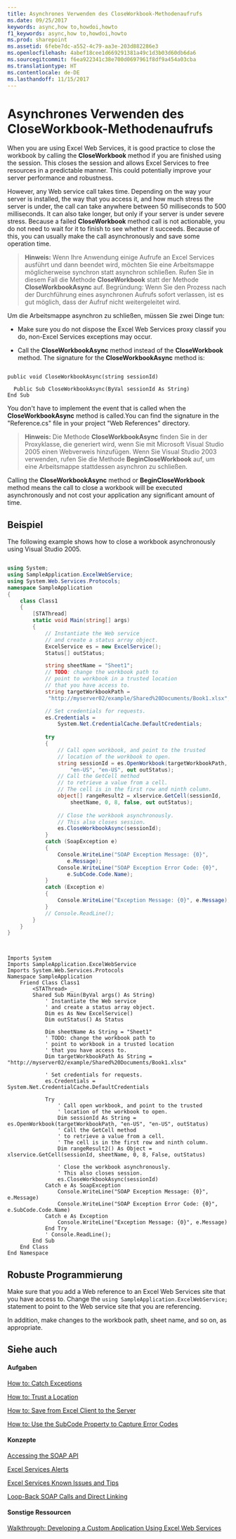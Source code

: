```yaml
---
title: Asynchrones Verwenden des CloseWorkbook-Methodenaufrufs
ms.date: 09/25/2017
keywords: async,how to,howdoi,howto
f1_keywords: async,how to,howdoi,howto
ms.prod: sharepoint
ms.assetid: 6febe7dc-a552-4c79-aa3e-203d882286e3
ms.openlocfilehash: 4abef18cee1d669291381a49c1d3b03d60db6da6
ms.sourcegitcommit: f6ea922341c38e700d0697961f8df9a454a03cba
ms.translationtype: HT
ms.contentlocale: de-DE
ms.lasthandoff: 11/15/2017
---
```

# <a name="use-the-closeworkbook-method-call-asynchronously"></a>Asynchrones Verwenden des CloseWorkbook-Methodenaufrufs

When you are using Excel Web Services, it is good practice to close the workbook by calling the **CloseWorkbook** method if you are finished using the session. This closes the session and allows Excel Services to free resources in a predictable manner. This could potentially improve your server performance and robustness.
  
    
    

However, any Web service call takes time. Depending on the way your server is installed, the way that you access it, and how much stress the server is under, the call can take anywhere between 50 milliseconds to 500 milliseconds. It can also take longer, but only if your server is under severe stress. Because a failed **CloseWorkbook** method call is not actionable, you do not need to wait for it to finish to see whether it succeeds. Because of this, you can usually make the call asynchronously and save some operation time.
  
    
    


> **Hinweis:** Wenn Ihre Anwendung einige Aufrufe an Excel Services ausführt und dann beendet wird, möchten Sie eine Arbeitsmappe möglicherweise synchron statt asynchron schließen. Rufen Sie in diesem Fall die Methode **CloseWorkbook** statt der Methode **CloseWorkbookAsync** auf. Begründung: Wenn Sie den Prozess nach der Durchführung eines asynchronen Aufrufs sofort verlassen, ist es gut möglich, dass der Aufruf nicht weitergeleitet wird.
  
    
    

Um die Arbeitsmappe asynchron zu schließen, müssen Sie zwei Dinge tun:
- Make sure you do not dispose the Excel Web Services proxy classif you do, non-Excel Services exceptions may occur. 
    
  
- Call the **CloseWorkbookAsync** method instead of the **CloseWorkbook** method. The signature for the **CloseWorkbookAsync** method is:
    
```
  
public void CloseWorkbookAsync(string sessionId)
```


```VB.net
  Public Sub CloseWorkbookAsync(ByVal sessionId As String)
End Sub
```

You don't have to implement the event that is called when the **CloseWorkbookAsync** method is called.You can find the signature in the "Reference.cs" file in your project "Web References" directory. 
> **Hinweis:** Die Methode **CloseWorkbookAsync** finden Sie in der Proxyklasse, die generiert wird, wenn Sie mit Microsoft Visual Studio 2005 einen Webverweis hinzufügen. Wenn Sie Visual Studio 2003 verwenden, rufen Sie die Methode **BeginCloseWorkbook** auf, um eine Arbeitsmappe stattdessen asynchron zu schließen.
  
    
    

Calling the **CloseWorkbookAsync** method or **BeginCloseWorkbook** method means the call to close a workbook will be executed asynchronously and not cost your application any significant amount of time.
## <a name="example"></a>Beispiel

The following example shows how to close a workbook asynchronously using Visual Studio 2005.
  
    
    

```cs

using System;
using SampleApplication.ExcelWebService;
using System.Web.Services.Protocols;
namespace SampleApplication
{
    class Class1
    {
        [STAThread]
        static void Main(string[] args)
        {            
            // Instantiate the Web service 
            // and create a status array object.
            ExcelService es = new ExcelService();
            Status[] outStatus;

            string sheetName = "Sheet1";
            // TODO: change the workbook path to 
            // point to workbook in a trusted location
            // that you have access to. 
            string targetWorkbookPath = 
             "http://myserver02/example/Shared%20Documents/Book1.xlsx";

            // Set credentials for requests.
            es.Credentials = 
                System.Net.CredentialCache.DefaultCredentials;
            
            try
            {
                // Call open workbook, and point to the trusted   
                // location of the workbook to open.
                string sessionId = es.OpenWorkbook(targetWorkbookPath, 
                    "en-US", "en-US", out outStatus);
                // Call the GetCell method 
                // to retrieve a value from a cell.
                // The cell is in the first row and ninth column.
                object[] rangeResult2 = xlservice.GetCell(sessionId, 
                    sheetName, 0, 8, false, out outStatus);
 
                // Close the workbook asynchronously. 
                // This also closes session.
                es.CloseWorkbookAsync(sessionId);
            }
            catch (SoapException e)
            {
                Console.WriteLine("SOAP Exception Message: {0}", 
                   e.Message);
                Console.WriteLine("SOAP Exception Error Code: {0}", 
                   e.SubCode.Code.Name);
            }
            catch (Exception e)
            {
                Console.WriteLine("Exception Message: {0}", e.Message);
            }
            // Console.ReadLine();
        }
    }
}
 
```


```VB.net

Imports System
Imports SampleApplication.ExcelWebService
Imports System.Web.Services.Protocols
Namespace SampleApplication
    Friend Class Class1
        <STAThread> _
        Shared Sub Main(ByVal args() As String)
            ' Instantiate the Web service 
            ' and create a status array object.
            Dim es As New ExcelService()
            Dim outStatus() As Status

            Dim sheetName As String = "Sheet1"
            ' TODO: change the workbook path to 
            ' point to workbook in a trusted location
            ' that you have access to. 
            Dim targetWorkbookPath As String = "http://myserver02/example/Shared%20Documents/Book1.xlsx"

            ' Set credentials for requests.
            es.Credentials = System.Net.CredentialCache.DefaultCredentials

            Try
                ' Call open workbook, and point to the trusted   
                ' location of the workbook to open.
                Dim sessionId As String = es.OpenWorkbook(targetWorkbookPath, "en-US", "en-US", outStatus)
                ' Call the GetCell method 
                ' to retrieve a value from a cell.
                ' The cell is in the first row and ninth column.
                Dim rangeResult2() As Object = xlservice.GetCell(sessionId, sheetName, 0, 8, False, outStatus)

                ' Close the workbook asynchronously. 
                ' This also closes session.
                es.CloseWorkbookAsync(sessionId)
            Catch e As SoapException
                Console.WriteLine("SOAP Exception Message: {0}", e.Message)
                Console.WriteLine("SOAP Exception Error Code: {0}", e.SubCode.Code.Name)
            Catch e As Exception
                Console.WriteLine("Exception Message: {0}", e.Message)
            End Try
            ' Console.ReadLine();
        End Sub
    End Class
End Namespace
```


## <a name="robust-programming"></a>Robuste Programmierung

Make sure that you add a Web reference to an Excel Web Services site that you have access to. Change the  `using SampleApplication.ExcelWebService;` statement to point to the Web service site that you are referencing.
  
    
    
In addition, make changes to the workbook path, sheet name, and so on, as appropriate.
  
    
    

## <a name="see-also"></a>Siehe auch


#### <a name="tasks"></a>Aufgaben


  
    
    
 [How to: Catch Exceptions](how-to-catch-exceptions.md)
  
    
    
 [How to: Trust a Location](how-to-trust-a-location.md)
  
    
    
 [How to: Save from Excel Client to the Server](how-to-save-from-excel-client-to-the-server.md)
  
    
    
 [How to: Use the SubCode Property to Capture Error Codes](how-to-use-the-subcode-property-to-capture-error-codes.md)
#### <a name="concepts"></a>Konzepte


  
    
    
 [Accessing the SOAP API](accessing-the-soap-api.md)
  
    
    
 [Excel Services Alerts](excel-services-alerts.md)
  
    
    
 [Excel Services Known Issues and Tips](excel-services-known-issues-and-tips.md)
  
    
    
 [Loop-Back SOAP Calls and Direct Linking](loop-back-soap-calls-and-direct-linking.md)
#### <a name="other-resources"></a>Sonstige Ressourcen


  
    
    
 [Walkthrough: Developing a Custom Application Using Excel Web Services](walkthrough-developing-a-custom-application-using-excel-web-services.md)
